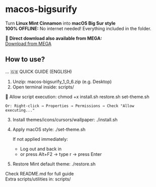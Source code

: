 # macos-bigsurify

Turn **Linux Mint Cinnamon** into **macOS Big Sur style**  
**100% OFFLINE:** No internet needed! Everything included in the folder.

🔗 **Direct download also available from MEGA:**  
[Download from MEGA](https://mega.nz/file/7NlS1Sqb#5jBKdKDLNlQh7BJMAXCHlLii4JlrIGsfLaVA6ZZFKMY)

## How to use?
...
🇬🇧 QUICK GUIDE (ENGLISH)

1. Unzip: macos-bigsurify_1_0_6.zip (e.g. Desktop)
2. Open terminal inside: scripts/

🔐 Allow script execution:
    chmod +x install.sh restore.sh set-theme.sh

    Or: Right-click → Properties → Permissions → Check "Allow executing..."

3. Install themes/icons/cursors/wallpaper:
    ./install.sh

4. Apply macOS style:
    ./set-theme.sh

    If not applied immediately:
    - Log out and back in
    - or press Alt+F2 → type r → press Enter

5. Restore Mint default theme:
    ./restore.sh

Check README.md for full guide  
Extra scripts/utilities in: scripts/

